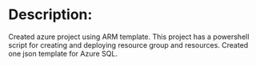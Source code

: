 # Description:
Created azure project using ARM template.
This project has a powershell script for creating and deploying resource group and resources.
Created one json template for Azure SQL.

